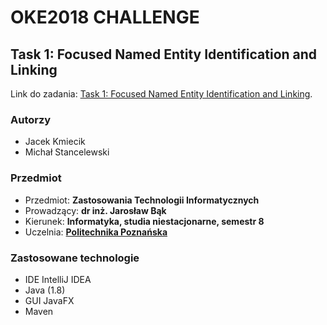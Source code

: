 # OKE2018 CHALLENGE 

## Task 1: Focused Named Entity Identification and Linking
Link do zadania: [Task 1: Focused Named Entity Identification and Linking](https://project-hobbit.eu/challenges/oke2018-challenge-eswc-2018/tasks/#task1).

### Autorzy
- Jacek Kmiecik
- Michał Stancelewski
 
### Przedmiot
- Przedmiot: **Zastosowania Technologii Informatycznych** 
- Prowadzący: **dr inż. Jarosław Bąk** 
- Kierunek: **Informatyka, studia niestacjonarne, semestr 8** 
- Uczelnia: **[Politechnika Poznańska](https://put.poznan.pl/)** 

### Zastosowane technologie
- IDE IntelliJ IDEA
- Java (1.8)
- GUI JavaFX
- Maven
